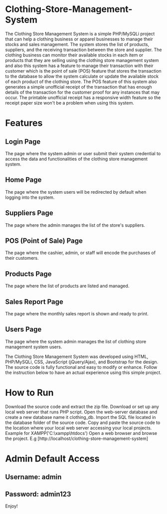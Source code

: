 # Clothing-Store-Management-System

The Clothing Store Management System is a simple PHP/MySQLi project that can help a clothing business or apparel businesses to manage their stocks and sales management. The system stores the list of products, suppliers, and the receiving transaction between the store and supplier. The clothing business can monitor their available stocks in each item or products that they are selling using the clothing store management system and also this system has a feature to manage their transaction with their customer which is the point of sale (POS) feature that stores the transaction to the database to allow the system calculate or update the available stock of each product of the clothing store. The POS feature of this system also generates a simple unofficial receipt of the transaction that has enough details of the transaction for the customer proof for any instances that may occur. The printable unofficial receipt has a responsive width feature so the receipt paper size won't be a problem when using this system.

# Features
## Login Page
The page where the system admin or user submit their system credential to access the data and functionalities of the clothing store management system.
## Home Page
The page where the system users will be redirected by default when logging into the system.
## Suppliers Page
The page where the admin manages the list of the store's suppliers.
## POS (Point of Sale) Page
The page where the cashier, admin, or staff will encode the purchases of their customers.
## Products Page
The page where the list of products are listed and managed.
## Sales Report Page
The page where the monthly sales report is shown and ready to print.
## Users Page
The page where the system admin manages the list of clothing store management system users.

The Clothing Store Management System was developed using HTML, PHP/MySQLi, CSS, JavaScript (jQuery/Ajax), and Bootstrap for the design. The source code is fully functional and easy to modify or enhance. Follow the instruction below to have an actual experience using this simple project.

# How to Run
Download the source code and extract the zip file.
Download or set up any local web server that runs PHP script.
Open the web-server database and create a new database name it clothing_db.
Import the SQL file located in the database folder of the source code.
Copy and paste the source code to the location where your local web server accessing your local projects. Example for XAMPP('C:\xampp\htdocs')
Open a web browser and browse the project. E.g [http://localhost/clothing-store-management-system]

# Admin Default Access

## Username: admin
## Password: admin123

Enjoy!
